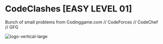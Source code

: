 # CodeClashes [EASY LEVEL 01]
Bunch of small problems from Codinggame.com // CodeForces // CodeChef // GFG

![logo-vertical-large](https://user-images.githubusercontent.com/104838272/174856875-57e90f3a-2085-42e0-9319-ccbfe59506c6.png)
